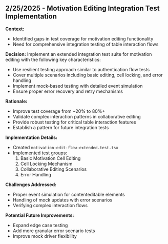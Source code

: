 ## 2/25/2025 - Motivation Editing Integration Test Implementation

**Context:**

- Identified gaps in test coverage for motivation editing functionality
- Need for comprehensive integration testing of table interaction flows

**Decision:**
Implement an extended integration test suite for motivation editing with the following key characteristics:

- Use resilient testing approach similar to authentication flow tests
- Cover multiple scenarios including basic editing, cell locking, and error handling
- Implement mock-based testing with detailed event simulation
- Ensure proper error recovery and retry mechanisms

**Rationale:**

- Improve test coverage from ~20% to 80%+
- Validate complex interaction patterns in collaborative editing
- Provide robust testing for critical table interaction features
- Establish a pattern for future integration tests

**Implementation Details:**

- Created `motivation-edit-flow-extended.test.tsx`
- Implemented test groups:
  1. Basic Motivation Cell Editing
  2. Cell Locking Mechanism
  3. Collaborative Editing Scenarios
  4. Error Handling

**Challenges Addressed:**

- Proper event simulation for contenteditable elements
- Handling of mock updates with error scenarios
- Verifying complex interaction flows

**Potential Future Improvements:**

- Expand edge case testing
- Add more granular error scenario tests
- Improve mock driver flexibility
